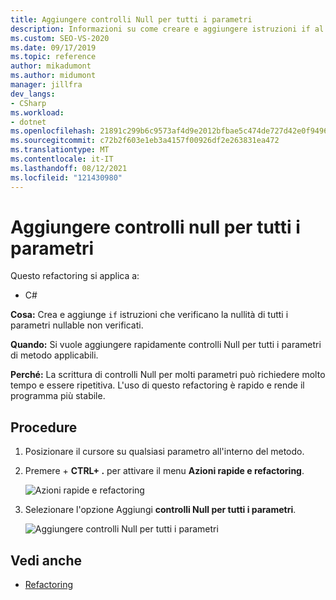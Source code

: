 ```yaml
---
title: Aggiungere controlli Null per tutti i parametri
description: Informazioni su come creare e aggiungere istruzioni if al codice che controllano la nullità di tutti i parametri nullable e non controllati.
ms.custom: SEO-VS-2020
ms.date: 09/17/2019
ms.topic: reference
author: mikadumont
ms.author: midumont
manager: jillfra
dev_langs:
- CSharp
ms.workload:
- dotnet
ms.openlocfilehash: 21891c299b6c9573af4d9e2012bfbae5c474de727d42e0f949690230d74f02c9
ms.sourcegitcommit: c72b2f603e1eb3a4157f00926df2e263831ea472
ms.translationtype: MT
ms.contentlocale: it-IT
ms.lasthandoff: 08/12/2021
ms.locfileid: "121430980"
---
```

# <a name="add-null-checks-for-all-parameters"></a>Aggiungere controlli null per tutti i parametri 

Questo refactoring si applica a: 

- C# 

**Cosa:** Crea e aggiunge `if` istruzioni che verificano la nullità di tutti i parametri nullable non verificati. 

**Quando:** Si vuole aggiungere rapidamente controlli Null per tutti i parametri di metodo applicabili.

**Perché:** La scrittura di controlli Null per molti parametri può richiedere molto tempo e essere ripetitiva. L'uso di questo refactoring è rapido e rende il programma più stabile.  

## <a name="how-to"></a>Procedure 

1. Posizionare il cursore su qualsiasi parametro all'interno del metodo.

2. Premere  + **CTRL+ .** per attivare il menu **Azioni rapide e refactoring**.

   ![Azioni rapide e refactoring](media/add-null-checks-for-all-parameters.png)
   
3. Selezionare l'opzione Aggiungi **controlli Null per tutti i parametri**.

   ![Aggiungere controlli Null per tutti i parametri](media/add-null-checks-for-all.png) 

## <a name="see-also"></a>Vedi anche 

- [Refactoring](../refactoring-in-visual-studio.md)
